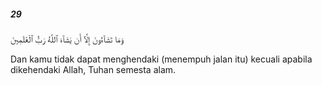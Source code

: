 ##### 29

<span class="ayah">وَمَا تَشَآءُونَ إِلَّآ أَن يَشَآءَ ٱللَّهُ رَبُّ ٱلْعَٰلَمِينَ</span>

<span class="ayah_translation">Dan kamu tidak dapat menghendaki (menempuh jalan itu) kecuali apabila dikehendaki Allah, Tuhan semesta alam.</span>
